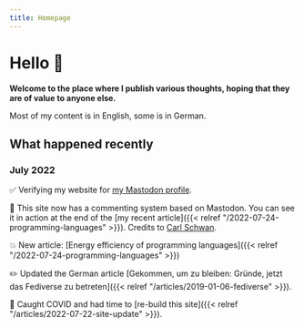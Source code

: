 ```yaml
---
title: Homepage
---
```


# Hello 👋

**Welcome to the place where I publish various thoughts, hoping that they are of value to anyone else.**

Most of my content is in English, some is in German.

## What happened recently

### July 2022

✅ Verifying my website for <a rel="me" href="https://gruene.social/@marian">my Mastodon profile</a>.

💬 This site now has a commenting system based on Mastodon. You can see it in action at the end of the [my recent article]({{< relref "/2022-07-24-programming-languages" >}}). Credits to [Carl Schwan](https://carlschwan.eu/2020/12/29/adding-comments-to-your-static-blog-with-mastodon/).

💥 New article: [Energy efficiency of programming languages]({{< relref "/2022-07-24-programming-languages" >}})

✏️ Updated the German article [Gekommen, um zu bleiben: Gründe, jetzt das Fediverse zu betreten]({{< relref "/articles/2019-01-06-fediverse" >}}).

🦠 Caught COVID and had time to [re-build this site]({{< relref "/articles/2022-07-22-site-update" >}}).
